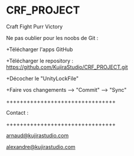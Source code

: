 # CRF_PROJECT
Craft Fight Purr Victory

Ne pas oublier pour les noobs de Git : 

+Télécharger l'apps GitHub

+Télécharger le repository : https://github.com/KujiraStudio/CRF_PROJECT.git

+Décocher le "UnityLockFile"

+Faire vos changements --> "Commit" --> "Sync"


++++++++++++++++++++++++++++++++

Contact :

++++++++++++++++++++++++++++++++

arnaud@kujirastudio.com

alexandre@kujirastudio.com
